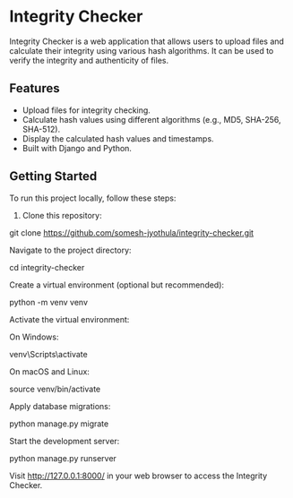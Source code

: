 
# Integrity Checker

Integrity Checker is a web application that allows users to upload files and calculate their integrity using various hash algorithms. It can be used to verify the integrity and authenticity of files.

## Features

- Upload files for integrity checking.
- Calculate hash values using different algorithms (e.g., MD5, SHA-256, SHA-512).
- Display the calculated hash values and timestamps.
- Built with Django and Python.

## Getting Started

To run this project locally, follow these steps:

1. Clone this repository:

git clone https://github.com/somesh-jyothula/integrity-checker.git

Navigate to the project directory:


cd integrity-checker

Create a virtual environment (optional but recommended):

python -m venv venv

Activate the virtual environment:

On Windows:

venv\Scripts\activate

On macOS and Linux:

source venv/bin/activate


Apply database migrations:

python manage.py migrate


Start the development server:


python manage.py runserver


Visit http://127.0.0.1:8000/ in your web browser to access the Integrity Checker.

